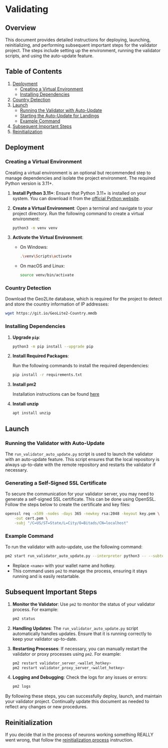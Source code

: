 # Validating

## Overview

This document provides detailed instructions for deploying, launching, reinitializing, and performing subsequent
important steps for the validator project. The steps include setting up the environment, running the validator scripts,
and using the auto-update feature.

## Table of Contents

1. [Deployment](#deployment)
    - [Creating a Virtual Environment](#creating-a-virtual-environment)
    - [Installing Dependencies](#installing-dependencies)
2. [Country Detection](#country-detection)
3. [Launch](#launch)
    - [Running the Validator with Auto-Update](#running-the-validator-with-auto-update)
    - [Starting the Auto-Update for Landings](#starting-the-auto-update-for-landings)
    - [Example Command](#example-command)
4. [Subsequent Important Steps](#subsequent-important-steps)
5. [Reinitialization](#reinitialization)

## Deployment

### Creating a Virtual Environment

Creating a virtual environment is an optional but recommended step to manage dependencies and isolate the project
environment. The required Python version is 3.11+.

1. **Install Python 3.11+**:
   Ensure that Python 3.11+ is installed on your system. You can download it from
   the [official Python website](https://www.python.org/downloads/).

2. **Create a Virtual Environment**:
   Open a terminal and navigate to your project directory. Run the following command to create a virtual environment:

   ```bash
   python3 -m venv venv
   ```

3. **Activate the Virtual Environment**:
    - On Windows:

      ```bash
      .\venv\Scripts\activate
      ```

    - On macOS and Linux:

      ```bash
      source venv/bin/activate
      ```

### Country Detection

Download the Geo2Lite database, which is required for the project to detect and store the country information of IP
addresses:

```bash
wget https://git.io/GeoLite2-Country.mmdb
```

### Installing Dependencies

1. **Upgrade `pip`**:

   ```bash
   python3 -m pip install --upgrade pip
   ```

2. **Install Required Packages**:

   Run the following commands to install the required dependencies:

   ```bash
   pip install -r requirements.txt
   ```

3. **Install pm2**

   Installation instructions can be found [here](https://pm2.io/docs/runtime/guide/installation/)

4. **Install unzip**

   ```bash
   apt install unzip
   ```

## Launch

### Running the Validator with Auto-Update

The `run_validator_auto_update.py` script is used to launch the validator with an auto-update feature. This script
ensures that the local repository is always up-to-date with the remote repository and restarts the validator if
necessary.

### Generating a Self-Signed SSL Certificate

To secure the communication for your validator server, you may need to generate a self-signed SSL certificate. This can
be done using OpenSSL. Follow the steps below to create the certificate and key files:

```bash
openssl req -x509 -nodes -days 365 -newkey rsa:2048 -keyout key.pem \
    -out cert.pem \
    -subj "/C=US/ST=State/L=City/O=Bitads/CN=localhost"
```

### Example Command

To run the validator with auto-update, use the following command:

```bash
pm2 start run_validator_auto_update.py --interpreter python3 -- --subtensor.network local --wallet.name <name> --wallet.hotkey <name>
```

- Replace `<name>` with your wallet name and hotkey.
- This command uses `pm2` to manage the process, ensuring it stays running and is easily restartable.

## Subsequent Important Steps

1. **Monitor the Validator**:
   Use `pm2` to monitor the status of your validator process. For example:

   ```bash
   pm2 status
   ```

2. **Handling Updates**:
   The `run_validator_auto_update.py` script automatically handles updates. Ensure that it is running correctly to keep
   your validator up-to-date.

3. **Restarting Processes**:
   If necessary, you can manually restart the validator or proxy processes using `pm2`. For example:

   ```bash
   pm2 restart validator_server_<wallet_hotkey>
   pm2 restart validator_proxy_server_<wallet_hotkey>
   ```

4. **Logging and Debugging**:
   Check the logs for any issues or errors:

   ```bash
   pm2 logs
   ```

By following these steps, you can successfully deploy, launch, and maintain your validator project. Continually update
this document as needed to reflect any changes or new procedures.

## Reinitialization

If you decide that in the process of neurons working something REALLY went wrong,
that follow the [reinitialization process](reinitialization.md) instruction.
